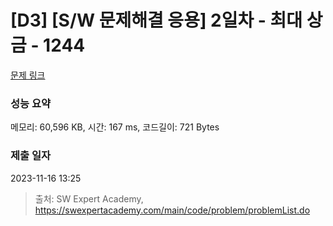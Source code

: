 # [D3] [S/W 문제해결 응용] 2일차 - 최대 상금 - 1244 

[문제 링크](https://swexpertacademy.com/main/code/problem/problemDetail.do?contestProbId=AV15Khn6AN0CFAYD) 

### 성능 요약

메모리: 60,596 KB, 시간: 167 ms, 코드길이: 721 Bytes

### 제출 일자

2023-11-16 13:25



> 출처: SW Expert Academy, https://swexpertacademy.com/main/code/problem/problemList.do